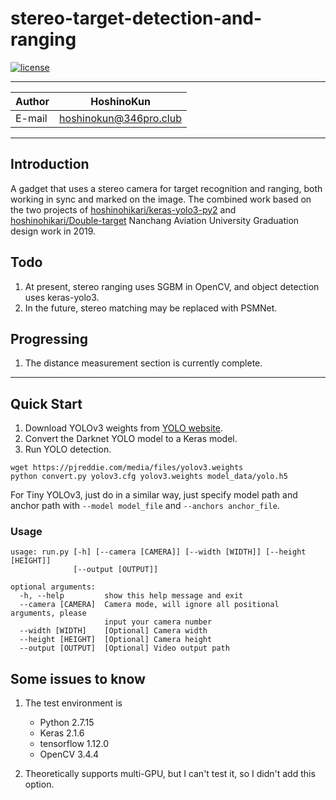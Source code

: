 # stereo-target-detection-and-ranging

[![license](https://img.shields.io/github/license/mashape/apistatus.svg)](LICENSE)

****
|Author|HoshinoKun|
|---|---
|E-mail|hoshinokun@346pro.club
****

## Introduction

A gadget that uses a stereo camera for target recognition and ranging, both working in sync and marked on the image.
The combined work based on the two projects of [hoshinohikari/keras-yolo3-py2](https://github.com/hoshinohikari/keras-yolo3-py2) and [hoshinohikari/Double-target](https://github.com/hoshinohikari/Double-target)
Nanchang Aviation University Graduation design work in 2019.

## Todo
1. At present, stereo ranging uses SGBM in OpenCV, and object detection uses keras-yolo3.
2. In the future, stereo matching may be replaced with PSMNet.

## Progressing
1. The distance measurement section is currently complete.

---

## Quick Start

1. Download YOLOv3 weights from [YOLO website](http://pjreddie.com/darknet/yolo/).
2. Convert the Darknet YOLO model to a Keras model.
3. Run YOLO detection.

```
wget https://pjreddie.com/media/files/yolov3.weights
python convert.py yolov3.cfg yolov3.weights model_data/yolo.h5
```

For Tiny YOLOv3, just do in a similar way, just specify model path and anchor path with `--model model_file` and `--anchors anchor_file`.

### Usage
```
usage: run.py [-h] [--camera [CAMERA]] [--width [WIDTH]] [--height [HEIGHT]]
              [--output [OUTPUT]]

optional arguments:
  -h, --help         show this help message and exit
  --camera [CAMERA]  Camera mode, will ignore all positional arguments, please
                     input your camera number
  --width [WIDTH]    [Optional] Camera width
  --height [HEIGHT]  [Optional] Camera height
  --output [OUTPUT]  [Optional] Video output path
```

## Some issues to know

1. The test environment is
    - Python 2.7.15
    - Keras 2.1.6
    - tensorflow 1.12.0
    - OpenCV 3.4.4

2. Theoretically supports multi-GPU, but I can't test it, so I didn't add this option.
